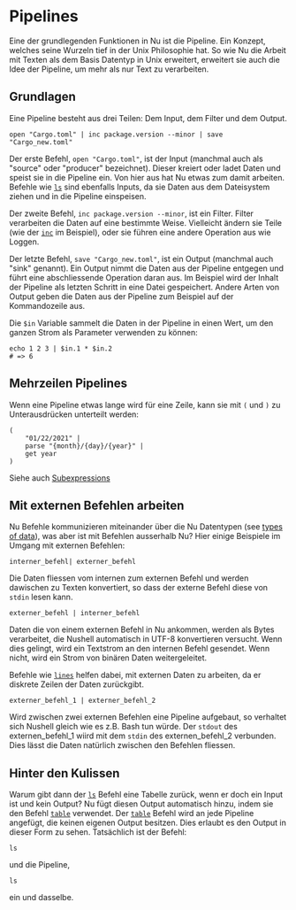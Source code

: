 # Pipelines

Eine der grundlegenden Funktionen in Nu ist die Pipeline. Ein Konzept, welches seine Wurzeln tief in der Unix Philosophie hat.
So wie Nu die Arbeit mit Texten als dem Basis Datentyp in Unix erweitert, erweitert sie auch die Idee der Pipeline, um mehr als nur Text zu verarbeiten.

## Grundlagen

Eine Pipeline besteht aus drei Teilen: Dem Input, dem Filter und dem Output.

```
open "Cargo.toml" | inc package.version --minor | save "Cargo_new.toml"
```

Der erste Befehl, `open "Cargo.toml"`, ist der Input (manchmal auch als "source" oder "producer" bezeichnet).
Dieser kreiert oder ladet Daten und speist sie in die Pipeline ein. Von hier aus hat Nu etwas zum damit arbeiten.
Befehle wie [`ls`](/commands/docs/ls.md) sind ebenfalls Inputs, da sie Daten aus dem Dateisystem ziehen und in die Pipeline einspeisen.

Der zweite Befehl, `inc package.version --minor`, ist ein Filter. Filter verarbeiten die Daten auf eine bestimmte Weise.
Vielleicht ändern sie Teile (wie der [`inc`](/commands/docs/inc.md) im Beispiel), oder sie führen eine andere Operation aus wie Loggen.

Der letzte Befehl, `save "Cargo_new.toml"`, ist ein Output (manchmal auch "sink" genannt). Ein Output nimmt die Daten aus der Pipeline entgegen und führt
eine abschliessende Operation daran aus. Im Beispiel wird der Inhalt der Pipeline als letzten Schritt in eine Datei gespeichert.
Andere Arten von Output geben die Daten aus der Pipeline zum Beispiel auf der Kommandozeile aus.

Die `$in` Variable sammelt die Daten in der Pipeline in einen Wert, um den ganzen Strom als Parameter verwenden zu können:

```nushell
echo 1 2 3 | $in.1 * $in.2
# => 6
```

## Mehrzeilen Pipelines

Wenn eine Pipeline etwas lange wird für eine Zeile, kann sie mit `(` und `)` zu Unterausdrücken unterteilt werden:

```nushell
(
    "01/22/2021" |
    parse "{month}/{day}/{year}" |
    get year
)
```

Siehe auch [Subexpressions](https://www.nushell.sh/book/variables_and_subexpressions.html#subexpressions)

## Mit externen Befehlen arbeiten

Nu Befehle kommunizieren miteinander über die Nu Datentypen (see [types of data](types_of_data.md)), was aber ist mit Befehlen ausserhalb Nu?
Hier einige Beispiele im Umgang mit externen Befehlen:

`interner_befehl| externer_befehl`

Die Daten fliessen vom internen zum externen Befehl und werden dawischen zu Texten konvertiert,
so dass der externe Befehl diese von `stdin` lesen kann.

`externer_befehl | interner_befehl`

Daten die von einem externen Befehl in Nu ankommen, werden als Bytes verarbeitet, die Nushell automatisch in UTF-8 konvertieren versucht.
Wenn dies gelingt, wird ein Textstrom an den internen Befehl gesendet. Wenn nicht, wird ein Strom von binären Daten weitergeleitet.

Befehle wie [`lines`](/commands/docs/lines.md) helfen dabei, mit externen Daten zu arbeiten, da er diskrete Zeilen der Daten zurückgibt.

`externer_befehl_1 | externer_befehl_2`

Wird zwischen zwei externen Befehlen eine Pipeline aufgebaut, so verhaltet sich Nushell gleich wie es z.B. Bash tun würde.
Der `stdout` des externen_befehl_1 wiird mit dem `stdin` des externen_befehl_2 verbunden. Dies lässt die Daten natürlich zwischen den Befehlen fliessen.

## Hinter den Kulissen

Warum gibt dann der [`ls`](/commands/docs/ls.md) Befehl eine Tabelle zurück, wenn er doch ein Input ist und kein Output?
Nu fügt diesen Output automatisch hinzu, indem sie den Befehl [`table`](/commands/docs/table.md) verwendet.
Der [`table`](/commands/docs/table.md) Befehl wird an jede Pipeline angefügt, die keinen eigenen Output besitzen.
Dies erlaubt es den Output in dieser Form zu sehen. Tatsächlich ist der Befehl:

```
ls
```

und die Pipeline,

```
ls
```

ein und dasselbe.
